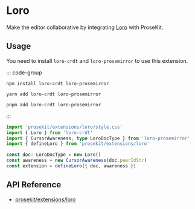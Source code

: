 # Loro

Make the editor collaborative by integrating [Loro](https://loro.dev/) with ProseKit.

<!-- @include: @/examples/loro.md -->

## Usage

You need to install `loro-crdt` and `loro-prosemirror` to use this extension.

::: code-group

```shell [npm]
npm install loro-crdt loro-prosemirror
```

```shell [yarn]
yarn add loro-crdt loro-prosemirror
```

```shell [pnpm]
pnpm add loro-crdt loro-prosemirror
```

:::

```ts twoslash
import 'prosekit/extensions/loro/style.css'
import { Loro } from 'loro-crdt'
import { CursorAwareness, type LoroDocType } from 'loro-prosemirror'
import { defineLoro } from 'prosekit/extensions/loro'

const doc: LoroDocType = new Loro()
const awareness = new CursorAwareness(doc.peerIdStr)
const extension = defineLoro({ doc, awareness })
```

## API Reference

- [prosekit/extensions/loro](/references/extensions/loro)

